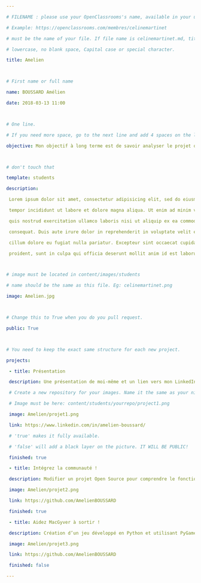 ```yaml
---

# FILENAME : please use your OpenClassrooms's name, available in your url.

# Example: https://openclassrooms.com/membres/celinemartinet

# must be the name of your file. If file name is celinemartinet.md, title is celinemartinet.

# lowercase, no blank space, Capital case or special character.

title: Amelien



# First name or full name

name: BOUSSARD Amélien

date: 2018-03-13 11:00



# One line.

# If you need more space, go to the next line and add 4 spaces on the left, as in 'description'.

objective: Mon objectif à long terme est de savoir analyser le projet qui m’est confié, en fonction des besoins des utilisateurs, consignés dans un cahier des charges, d’étudier les étapes de fonctionnement du programme, puis de déterminer une solution technique avant de créer un prototype de la future application peu importe le langage utilisé et peu importe la société pour qui je les développe.



# don't touch that

template: students

description:

 Lorem ipsum dolor sit amet, consectetur adipisicing elit, sed do eiusmod

 tempor incididunt ut labore et dolore magna aliqua. Ut enim ad minim veniam,

 quis nostrud exercitation ullamco laboris nisi ut aliquip ex ea commodo

 consequat. Duis aute irure dolor in reprehenderit in voluptate velit esse

 cillum dolore eu fugiat nulla pariatur. Excepteur sint occaecat cupidatat non

 proident, sunt in culpa qui officia deserunt mollit anim id est laborum.



# image must be located in content/images/students

# name should be the same as this file. Eg: celinemartinet.png

image: Amelien.jpg



# Change this to True when you do you pull request.

public: True



# You need to keep the exact same structure for each new project.

projects:

 - title: Présentation

 description: Une présentation de moi-même et un lien vers mon LinkedIn.

 # Create a new repository for your images. Name it the same as your nickname and profile picture.

 # Image must be here: content/students/yourrepo/project1.png

 image: Amelien/projet1.png

 link: https://www.linkedin.com/in/amelien-boussard/

 # 'true' makes it fully available.

 # 'false' will add a black layer on the picture. IT WILL BE PUBLIC!

 finished: true

 - title: Intégrez la communauté !

 description: Modifier un projet Open Source pour comprendre le fonctionnement de Git, de Github et des pull requests.

 image: Amelien/projet2.png

 link: https://github.com/AmelienBOUSSARD

 finished: true

 - title: Aidez MacGyver à sortir !

 description: Création d’un jeu développé en Python et utilisant PyGame.

 image: Amelien/projet3.png

 link: https://github.com/AmelienBOUSSARD

 finished: false

---
```

